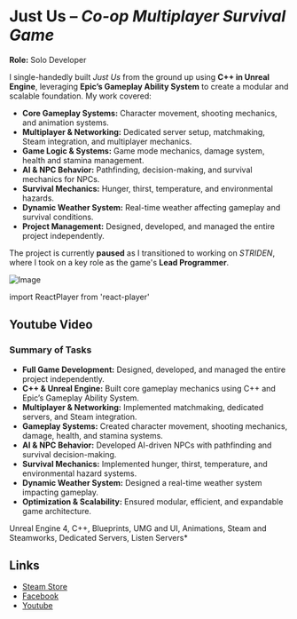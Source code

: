 # Just Us – *Co-op Multiplayer Survival Game*  
**Role:** Solo Developer  

I single-handedly built *Just Us* from the ground up using **C++ in Unreal Engine**, leveraging **Epic’s Gameplay Ability System** to create a modular and scalable foundation. My work covered:  

- **Core Gameplay Systems:** Character movement, shooting mechanics, and animation systems.  
- **Multiplayer & Networking:** Dedicated server setup, matchmaking, Steam integration, and multiplayer mechanics.  
- **Game Logic & Systems:** Game mode mechanics, damage system, health and stamina management.  
- **AI & NPC Behavior:** Pathfinding, decision-making, and survival mechanics for NPCs.  
- **Survival Mechanics:** Hunger, thirst, temperature, and environmental hazards.  
- **Dynamic Weather System:** Real-time weather affecting gameplay and survival conditions.  
- **Project Management:** Designed, developed, and managed the entire project independently.  

The project is currently **paused** as I transitioned to working on *STRIDEN*, where I took on a key role as the game's **Lead Programmer**.

![Image](../../static/img/justus.gif)

import ReactPlayer from 'react-player'

## Youtube Video
<ReactPlayer url='https://youtu.be/HTd_UHfGAPs?si=46UgqX5FiT_tpvGe' />

### Summary of Tasks  
- **Full Game Development:** Designed, developed, and managed the entire project independently.  
- **C++ & Unreal Engine:** Built core gameplay mechanics using C++ and Epic’s Gameplay Ability System.  
- **Multiplayer & Networking:** Implemented matchmaking, dedicated servers, and Steam integration.  
- **Gameplay Systems:** Created character movement, shooting mechanics, damage, health, and stamina systems.  
- **AI & NPC Behavior:** Developed AI-driven NPCs with pathfinding and survival decision-making.  
- **Survival Mechanics:** Implemented hunger, thirst, temperature, and environmental hazard systems.  
- **Dynamic Weather System:** Designed a real-time weather system impacting gameplay.  
- **Optimization & Scalability:** Ensured modular, efficient, and expandable game architecture.  

Unreal Engine 4, C++, Blueprints, UMG and UI, Animations, Steam and Steamworks, Dedicated Servers, Listen Servers*

## Links
- [Steam Store](https://justusgame.com/)
- [Facebook](https://www.facebook.com/justusgame)
- [Youtube](https://www.youtube.com/channel/UC6Rhr_F5BxwfTtcADVPUNYA)
